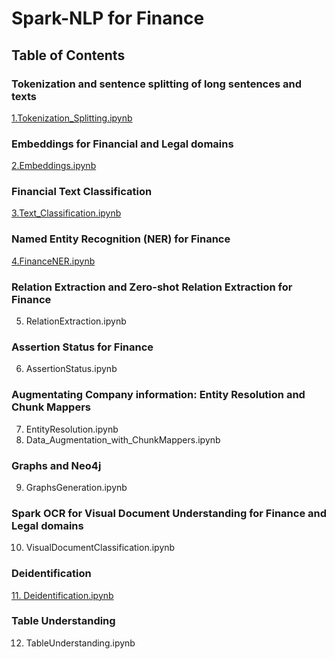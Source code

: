# Spark-NLP for Finance

## Table of Contents

### Tokenization and sentence splitting of long sentences and texts
[1.Tokenization_Splitting.ipynb](https://github.com/JohnSnowLabs/spark-nlp-workshop/blob/master/tutorials/Certification_Trainings/Finance/1.Tokenization_Splitting.ipynb)

### Embeddings for Financial and Legal domains
[2.Embeddings.ipynb](https://github.com/JohnSnowLabs/spark-nlp-workshop/blob/master/tutorials/Certification_Trainings/Finance/2.Embeddings.ipynb)

### Financial Text Classification
[3.Text_Classification.ipynb](https://github.com/JohnSnowLabs/spark-nlp-workshop/blob/master/tutorials/Certification_Trainings/Finance/3.Text_Classification.ipynb)

### Named Entity Recognition (NER) for Finance
[4.FinanceNER.ipynb](https://github.com/JohnSnowLabs/spark-nlp-workshop/blob/master/tutorials/Certification_Trainings/Finance/4.FinanceNER.ipynb)

### Relation Extraction and Zero-shot Relation Extraction for Finance
5. RelationExtraction.ipynb

### Assertion Status for Finance
6. AssertionStatus.ipynb

### Augmentating Company information: Entity Resolution and Chunk Mappers
7. EntityResolution.ipynb
8. Data_Augmentation_with_ChunkMappers.ipynb

### Graphs and Neo4j
9. GraphsGeneration.ipynb

### Spark OCR for Visual Document Understanding for Finance and Legal domains
10. VisualDocumentClassification.ipynb

### Deidentification
[11. Deidentification.ipynb](https://github.com/JohnSnowLabs/spark-nlp-workshop/blob/master/tutorials/Certification_Trainings/Finance/11.Deidentification.ipynb)

### Table Understanding
12. TableUnderstanding.ipynb
